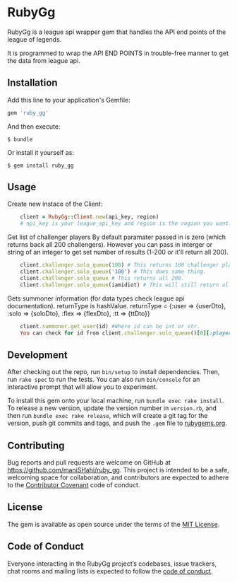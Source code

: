 # RubyGg

RubyGg is a league api wrapper gem that handles the API end points of the league of legends.

It is programmed to wrap the API END POINTS in trouble-free manner to get the data from league api. 


## Installation

Add this line to your application's Gemfile:

```ruby
gem 'ruby_gg'
```

And then execute:

    $ bundle

Or install it yourself as:

    $ gem install ruby_gg

## Usage

Create new instace of the Client:
```ruby
    client = RubyGg::Client.new(api_key, region)  
    # api_key is your league_api_key and region is the region you want.
```
Get list of challenger players
By default paramater passed in is zero (which returns back all 200 challengers).
However you can pass in interger or string of an integer to get set number of results (1-200 or it'll return all 200).
```ruby
    client.challenger.solo_queue(100) # This returns 100 challenger players.
    client.challenger.solo_queue('100') # This does same thing.
    client.challenger.solo_queue # This returns all 200.
    client.challenger.solo_queue(iamidiot) # This will still return all 200.
```    
Gets summoner information (for data types check league api documentation). returnType is hashValue.
returnType = {:user => {userDto}, :solo => {soloDto}, :flex => {flexDto}, :tt => {ttDto}}
```ruby
    client.summoner.get_user(id) #Where id can be int or str. 
    You can check for id from client.challenger.solo_queue()[0][:playerOrTeamId] # Gives the id for first challenger player in the list returned.
```

## Development

After checking out the repo, run `bin/setup` to install dependencies. Then, run `rake spec` to run the tests. You can also run `bin/console` for an interactive prompt that will allow you to experiment.

To install this gem onto your local machine, run `bundle exec rake install`. To release a new version, update the version number in `version.rb`, and then run `bundle exec rake release`, which will create a git tag for the version, push git commits and tags, and push the `.gem` file to [rubygems.org](https://rubygems.org).

## Contributing

Bug reports and pull requests are welcome on GitHub at https://github.com/maniSHahi/ruby_gg. This project is intended to be a safe, welcoming space for collaboration, and contributors are expected to adhere to the [Contributor Covenant](http://contributor-covenant.org) code of conduct.

## License

The gem is available as open source under the terms of the [MIT License](https://opensource.org/licenses/MIT).

## Code of Conduct

Everyone interacting in the RubyGg project’s codebases, issue trackers, chat rooms and mailing lists is expected to follow the [code of conduct](https://github.com/[USERNAME]/ruby_gg/blob/master/CODE_OF_CONDUCT.md).
